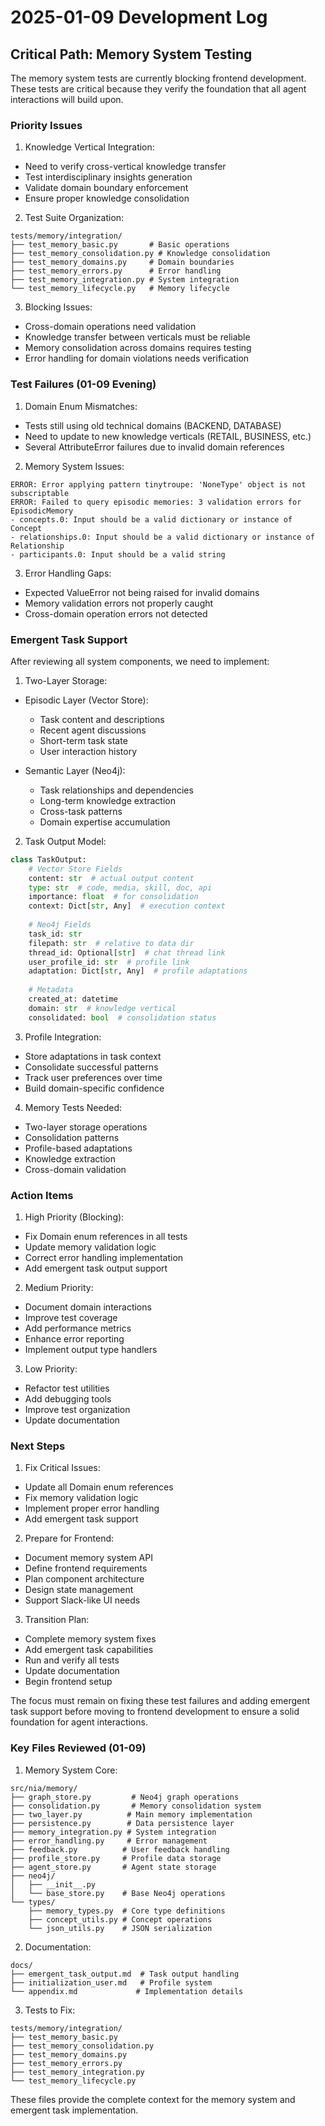 # 2025-01-09 Development Log

## Critical Path: Memory System Testing

The memory system tests are currently blocking frontend development. These tests are critical because they verify the foundation that all agent interactions will build upon.

### Priority Issues

1. Knowledge Vertical Integration:
- Need to verify cross-vertical knowledge transfer
- Test interdisciplinary insights generation
- Validate domain boundary enforcement
- Ensure proper knowledge consolidation

2. Test Suite Organization:
```
tests/memory/integration/
├── test_memory_basic.py       # Basic operations
├── test_memory_consolidation.py # Knowledge consolidation
├── test_memory_domains.py     # Domain boundaries
├── test_memory_errors.py      # Error handling
├── test_memory_integration.py # System integration
└── test_memory_lifecycle.py   # Memory lifecycle
```

3. Blocking Issues:
- Cross-domain operations need validation
- Knowledge transfer between verticals must be reliable
- Memory consolidation across domains requires testing
- Error handling for domain violations needs verification

### Test Failures (01-09 Evening)

1. Domain Enum Mismatches:
- Tests still using old technical domains (BACKEND, DATABASE)
- Need to update to new knowledge verticals (RETAIL, BUSINESS, etc.)
- Several AttributeError failures due to invalid domain references

2. Memory System Issues:
```
ERROR: Error applying pattern tinytroupe: 'NoneType' object is not subscriptable
ERROR: Failed to query episodic memories: 3 validation errors for EpisodicMemory
- concepts.0: Input should be a valid dictionary or instance of Concept
- relationships.0: Input should be a valid dictionary or instance of Relationship
- participants.0: Input should be a valid string
```

3. Error Handling Gaps:
- Expected ValueError not being raised for invalid domains
- Memory validation errors not properly caught
- Cross-domain operation errors not detected

### Emergent Task Support

After reviewing all system components, we need to implement:

1. Two-Layer Storage:
- Episodic Layer (Vector Store):
  * Task content and descriptions
  * Recent agent discussions
  * Short-term task state
  * User interaction history

- Semantic Layer (Neo4j):
  * Task relationships and dependencies
  * Long-term knowledge extraction
  * Cross-task patterns
  * Domain expertise accumulation

2. Task Output Model:
```python
class TaskOutput:
    # Vector Store Fields
    content: str  # actual output content
    type: str  # code, media, skill, doc, api
    importance: float  # for consolidation
    context: Dict[str, Any]  # execution context
    
    # Neo4j Fields
    task_id: str
    filepath: str  # relative to data dir
    thread_id: Optional[str]  # chat thread link
    user_profile_id: str  # profile link
    adaptation: Dict[str, Any]  # profile adaptations
    
    # Metadata
    created_at: datetime
    domain: str  # knowledge vertical
    consolidated: bool  # consolidation status
```

3. Profile Integration:
- Store adaptations in task context
- Consolidate successful patterns
- Track user preferences over time
- Build domain-specific confidence

4. Memory Tests Needed:
- Two-layer storage operations
- Consolidation patterns
- Profile-based adaptations
- Knowledge extraction
- Cross-domain validation

### Action Items

1. High Priority (Blocking):
- Fix Domain enum references in all tests
- Update memory validation logic
- Correct error handling implementation
- Add emergent task output support

2. Medium Priority:
- Document domain interactions
- Improve test coverage
- Add performance metrics
- Enhance error reporting
- Implement output type handlers

3. Low Priority:
- Refactor test utilities
- Add debugging tools
- Improve test organization
- Update documentation

### Next Steps

1. Fix Critical Issues:
- Update all Domain enum references
- Fix memory validation logic
- Implement proper error handling
- Add emergent task support

2. Prepare for Frontend:
- Document memory system API
- Define frontend requirements
- Plan component architecture
- Design state management
- Support Slack-like UI needs

3. Transition Plan:
- Complete memory system fixes
- Add emergent task capabilities
- Run and verify all tests
- Update documentation
- Begin frontend setup

The focus must remain on fixing these test failures and adding emergent task support before moving to frontend development to ensure a solid foundation for agent interactions.

### Key Files Reviewed (01-09)

1. Memory System Core:
```
src/nia/memory/
├── graph_store.py         # Neo4j graph operations
├── consolidation.py       # Memory consolidation system
├── two_layer.py          # Main memory implementation
├── persistence.py        # Data persistence layer
├── memory_integration.py # System integration
├── error_handling.py     # Error management
├── feedback.py          # User feedback handling
├── profile_store.py     # Profile data storage
├── agent_store.py       # Agent state storage
├── neo4j/
│   ├── __init__.py
│   └── base_store.py    # Base Neo4j operations
└── types/
    ├── memory_types.py  # Core type definitions
    ├── concept_utils.py # Concept operations
    └── json_utils.py    # JSON serialization
```

2. Documentation:
```
docs/
├── emergent_task_output.md  # Task output handling
├── initialization_user.md   # Profile system
└── appendix.md             # Implementation details
```

3. Tests to Fix:
```
tests/memory/integration/
├── test_memory_basic.py
├── test_memory_consolidation.py
├── test_memory_domains.py
├── test_memory_errors.py
├── test_memory_integration.py
└── test_memory_lifecycle.py
```

These files provide the complete context for the memory system and emergent task implementation.
